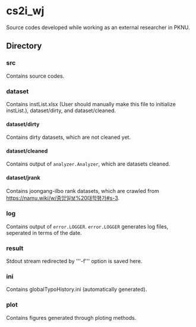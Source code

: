 # cs2i_wj
Source codes developed while working as an external researcher in PKNU.

## Directory
### src
Contains source codes.
### dataset
Contains instList.xlsx (User should manually make this file to initialize instList.), dataset/dirty, and dataset/cleaned.
#### dataset/dirty
Contains dirty datasets, which are not cleaned yet.
#### dataset/cleaned
Contains output of ```analyzer.Analyzer```, which are datasets cleaned.
#### dataset/jrank
Contains joongang-ilbo rank datasets, which are crawled from https://namu.wiki/w/중앙일보%20대학평가#s-3.
### log
Contains output of ```error.LOGGER```. ```error.LOGGER``` generates log files, seperated in terms of the date.
### result
Stdout stream redirected by '''-f''' option is saved here.
### ini
Contains globalTypoHistory.ini (automatically generated).
### plot
Contains figures generated through ploting methods.